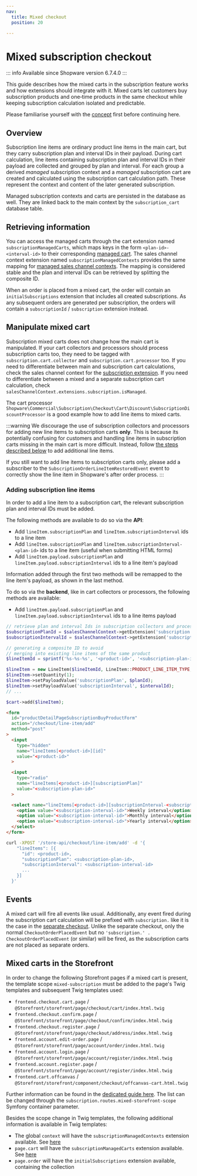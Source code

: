 ```yaml
---
nav:
  title: Mixed checkout
  position: 20

---
```

# Mixed subscription checkout

::: info
Available since Shopware version 6.7.4.0
:::

This guide describes how the mixed carts in the subscription feature works and how extensions should integrate with it.
Mixed carts let customers buy subscription products and one‑time products in the same checkout while keeping subscription calculation isolated and predictable.

Please familiarise yourself with the [concept](../concept.md) first before continuing here.

## Overview

Subscription line items are ordinary product line items in the main cart, but they carry subscription plan and interval IDs in their payload.
During cart calculation, line items containing subscription plan and interval IDs in their payload are collected and grouped by plan and interval.
For each group a derived _managed_ subscription context and a _managed_ subscription cart are created and calculated using the subscription cart calculation path.
These represent the context and content of the later generated subscription.

Managed subscription contexts and carts are persisted in the database as well.
They are linked back to the main context by the `subscription_cart` database table.

## Retrieving information

You can access the managed carts through the cart extension named `subscriptionManagedCarts`, which maps keys in the form `<plan-id>-<interval-id>` to their corresponding [managed cart](../concept.md#subscription-cart).
The sales channel context extension named `subscriptionManagedContexts` provides the same mapping for [managed sales channel contexts](../concept.md#subscription-context).
The mapping is considered stable and the plan and interval IDs can be retrieved by splitting the composite ID.

When an order is placed from a mixed cart, the order will contain an `initialSubscriptions` extension that includes all created subscriptions.
As any subsequent orders are generated per subscription, the orders will contain a `subscriptionId` / `subscription` extension instead.

## Manipulate mixed cart

Subscription mixed carts does not change how the main cart is manipulated.
If your cart collectors and processors should process subscription carts too, they need to be tagged with `subscription.cart.collector` and `subscription.cart.processor` too.
If you need to differentiate between main and subscription cart calculations, check the sales channel context for the [subscription extension](../concept.md#subscription-context).
If you need to differentiate between a mixed and a separate subscription cart calculation, check `salesChannelContext.extensions.subscription.isManaged`.

The cart processor `Shopware\Commercial\Subscription\Checkout\Cart\Discount\SubscriptionDiscountProcessor` is a good example how to add line items to mixed carts.

:::warning
We discourage the use of subscription collectors and processors for adding new line items to subscription carts **only**.
This is because its potentially confusing for customers and handling line items in subscription carts missing in the main cart is more difficult.
Instead, follow [the steps described below](#how-to-add-a-subscription-line-item) to add additional line items.

If you still want to add line items to subscription carts only, please add a subscriber to the `SubscriptionOrderLineItemRestoredEvent` event to correctly show the line item in Shopware's after order process.
:::

### Adding subscription line items

In order to add a line item to a subscription cart, the relevant subscription plan and interval IDs must be added.

The following methods are available to do so via the **API**:

- Add `lineItem.subscriptionPlan` and `lineItem.subscriptionInterval` ids to a line item
- Add `lineItem.subscriptionPlan` and `lineItem.subscriptionInterval-<plan-id>` ids to a line item (useful when submitting HTML forms)
- Add `lineItem.payload.subscriptionPlan` and `lineItem.payload.subscriptionInterval` ids to a line item's payload

Information added through the first two methods will be remapped to the line item's payload, as shown in the last method.

To do so via the **backend**, like in cart collectors or processors, the following methods are available:

- Add `lineItem.payload.subscriptionPlan` and `lineItem.payload.subscriptionInterval` ids to a line items payload

<Tabs>
<Tab title="PHP">

```php
// retrieve plan and interval Ids in subscription collectors and processors 
$subscriptionPlanId = $salesChannelContext->getExtension('subscription')->getPlan()->getId();
$subscriptionIntervalId = $salesChannelContext->getExtension('subscription')->getInterval()->getId();

// generating a composite ID to avoid
// merging into existing line items of the same product
$lineItemId = sprintf('%s-%s-%s', '<product-id>', '<subscription-plan-id>', '<subscription-interval-id>');

$lineItem = new LineItem($lineItemId, LineItem::PRODUCT_LINE_ITEM_TYPE, '<product-id>');
$lineItem->setQuantity(1);
$lineItem->setPayloadValue('subscriptionPlan', $planId);
$lineItem->setPayloadValue('subscriptionInterval', $intervalId);
// ...

$cart->add($lineItem);
```

</Tab>

<Tab title="HTML Forms">

```html
<form
  id="productDetailPageSubscriptionBuyProductForm"
  action="/checkout/line-item/add"
  method="post"
>
  <input
    type="hidden"
    name="lineItems[<product-id>][id]"
    value="<product-id>"
  >

  <input
    type="radio"
    name="lineItems[<product-id>][subscriptionPlan]"
    value="<subscription-plan-id>"
  >

  <select name="lineItems[<product-id>][subscriptionInterval-<subscription-plan-id>]">
    <option value="<subscription-interval-id>">Weekly interval</option>
    <option value="<subscription-interval-id>">Monthly interval</option>
    <option value="<subscription-interval-id>">Yearly interval</option>
  </select>
</form>
```

</Tab>

<Tab title="Headless (curl)">

```sh
curl -XPOST '/store-api/checkout/line-item/add' -d '{
    "lineItems": [{
      "id": <product-id>,
      "subscriptionPlan": <subscription-plan-id>,
      "subscriptionInterval": <subscription-interval-id>
      ...
    }]
  }'
```

</Tab>
</Tabs>

## Events

A mixed cart will fire all events like usual.
Additionally, any event fired during the subscription cart calculation will be prefixed with `subscription.` like it is the case in the [separate checkout](./separate-checkout.md#events).
Unlike the separate checkout, only the normal `CheckoutOrderPlacedEvent` but no `'subscription.' . CheckoutOrderPlacedEvent` (or similar) will be fired, as the subscription carts are not placed as separate orders.

## Mixed carts in the Storefront

In order to change the following Storefront pages if a mixed cart is present, the template scope `mixed-subscription` must be added to the page's Twig templates and subsequent Twig templates used:

- `frontend.checkout.cart.page` / `@Storefront/storefront/page/checkout/cart/index.html.twig`
- `frontend.checkout.confirm.page` / `@Storefront/storefront/page/checkout/confirm/index.html.twig`
- `frontend.checkout.register.page` / `@Storefront/storefront/page/checkout/address/index.html.twig`
- `frontend.account.edit-order.page` / `@Storefront/storefront/page/account/order/index.html.twig`
- `frontend.account.login.page` / `@Storefront/storefront/page/account/register/index.html.twig`
- `frontend.account.register.page` / `@Storefront/storefront/page/account/register/index.html.twig`
- `frontend.cart.offcanvas` / `@Storefront/storefront/component/checkout/offcanvas-cart.html.twig`

Further information can be found in the [dedicated guide here](./template-scoping.md).
The list can be changed through the `subscription.routes.mixed-storefront-scope` Symfony container parameter.

Besides the scope change in Twig templates, the following additional information is available in Twig templates:

- The global `context` will have the `subscriptionManagedContexts` extension available. See [here](#where-to-retrieve-information)
- `page.cart` will have the `subscriptionManagedCarts` extension available. See [here](#where-to-retrieve-information)
- `page.order` will have the `initialSubscriptions` extension available, containing the collection
